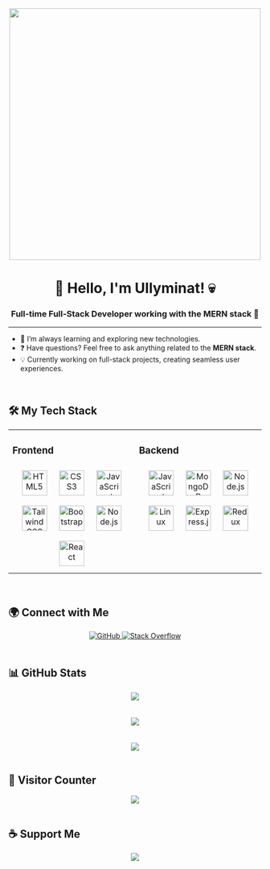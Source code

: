 <div align="center">
  <img src="https://i.pinimg.com/originals/74/5c/7a/745c7acafdd96f65086dd95d51e253ec.gif" align="center" height="500"/>
</div>

# <div align="center"> 👋 Hello, I'm Ullyminat! 💀 </div>

### <div align="center">Full-time Full-Stack Developer working with the MERN stack 🚀</div>

---

- 🌱 I’m always learning and exploring new technologies.
- ❓ Have questions? Feel free to ask anything related to the **MERN stack**.
- 💡 Currently working on full-stack projects, creating seamless user experiences.

<br/>

## 🛠 My Tech Stack

<table>
<tr>
  <td valign="top" width="40%">
  
  ### Frontend
<div align="center">  
<a href="https://en.wikipedia.org/wiki/HTML5" target="_blank"><img style="margin: 10px" src="https://profilinator.rishav.dev/skills-assets/html5-original-wordmark.svg" alt="HTML5" height="50" /></a>  
<a href="https://www.w3schools.com/css/" target="_blank"><img style="margin: 10px" src="https://profilinator.rishav.dev/skills-assets/css3-original-wordmark.svg" alt="CSS3" height="50" /></a>  
<a href="https://www.javascript.com/" target="_blank"><img style="margin: 10px" src="https://profilinator.rishav.dev/skills-assets/javascript-original.svg" alt="JavaScript" height="50" /></a>  
<a href="https://www.tailwindcss.com/" target="_blank"><img style="margin: 10px" src="https://profilinator.rishav.dev/skills-assets/tailwindcss.svg" alt="Tailwind CSS" height="50" /></a>  
<a href="https://getbootstrap.com/docs/3.4/javascript/" target="_blank"><img style="margin: 10px" src="https://profilinator.rishav.dev/skills-assets/bootstrap-plain.svg" alt="Bootstrap" height="50" /></a>  
<a href="https://nodejs.org/" target="_blank"><img style="margin: 10px" src="https://profilinator.rishav.dev/skills-assets/nodejs-original-wordmark.svg" alt="Node.js" height="50" /></a>  
<a href="https://reactjs.org/" target="_blank"><img style="margin: 10px" src="https://profilinator.rishav.dev/skills-assets/react-original-wordmark.svg" alt="React" height="50" /></a>  
</div>

  </td>
  <td valign="top" width="40%">

  ### Backend
<div align="center">  
<a href="https://www.javascript.com/" target="_blank"><img style="margin: 10px" src="https://profilinator.rishav.dev/skills-assets/javascript-original.svg" alt="JavaScript" height="50" /></a>  
<a href="https://www.mongodb.com/" target="_blank"><img style="margin: 10px" src="https://profilinator.rishav.dev/skills-assets/mongodb-original-wordmark.svg" alt="MongoDB" height="50" /></a>  
<a href="https://nodejs.org/" target="_blank"><img style="margin: 10px" src="https://profilinator.rishav.dev/skills-assets/nodejs-original-wordmark.svg" alt="Node.js" height="50" /></a>  
<a href="https://www.linux.org/" target="_blank"><img style="margin: 10px" src="https://profilinator.rishav.dev/skills-assets/linux-original.svg" alt="Linux" height="50" /></a>  
<a href="https://expressjs.com/" target="_blank"><img style="margin: 10px" src="https://profilinator.rishav.dev/skills-assets/express-original-wordmark.svg" alt="Express.js" height="50" /></a>  
<a href="https://redux.js.org/" target="_blank"><img style="margin: 10px" src="https://profilinator.rishav.dev/skills-assets/redux-original.svg" alt="Redux" height="50" /></a>  
</div>

  </td>
</tr>
</table>

<br/>

## 🌍 Connect with Me
<div align="center">
  <a href="https://github.com/Ullyminat" target="_blank">
    <img src="https://img.shields.io/badge/github-%2324292e.svg?&style=for-the-badge&logo=github&logoColor=white" alt="GitHub" style="margin-bottom: 5px;" />
  </a>
  <a href="https://stackoverflow.com/users/Ullyminat" target="_blank">
    <img src="https://img.shields.io/badge/stackoverflow-%23F28032.svg?&style=for-the-badge&logo=stackoverflow&logoColor=white" alt="Stack Overflow" style="margin-bottom: 5px;" />
  </a>  
</div>

<br/>

## 📊 GitHub Stats
<div align="center">
  <img src="https://github-readme-stats.vercel.app/api?username=Ullyminat&show_icons=true&count_private=true&hide_border=true" align="center" />
</div>
<br><br>
<div align="center">
  <img src="https://github-readme-stats.vercel.app/api/top-langs/?username=Ullyminat&hide_border=true&layout=compact" align="center" />
</div>
<br><br>
<div align="center">
  <img src="https://www.codewars.com/users/Ullyminat/badges/large" align="center" />
</div>

<br/>

## 👀 Visitor Counter
<div align="center">
  <img src="https://komarev.com/ghpvc/?username=Ullyminat&&style=flat-square" align="center" />
</div>

<br/>

## ☕ Support Me
<div align="center">
  <a href="https://www.buymeacoffee.com/Ullyminat" target="_blank">
    <img src="https://img.shields.io/badge/Donate-Buy%20Me%20A%20Coffee-orange.svg?style=flat-square&logo=buymeacoffee" align="center" />
  </a>
</div>

<br/>
